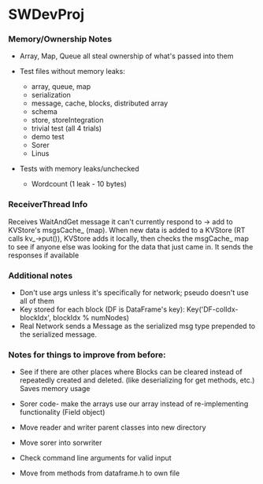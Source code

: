 # SWDevProj


### Memory/Ownership Notes
* Array, Map, Queue all steal ownership of what's passed into them
* Test files without memory leaks:
  * array, queue, map
  * serialization
  * message, cache, blocks, distributed array
  * schema
  * store, storeIntegration
  * trivial test (all 4 trials)
  * demo test
  * Sorer
  * Linus

* Tests with memory leaks/unchecked
  * Wordcount (1 leak - 10 bytes)



### ReceiverThread Info
Receives WaitAndGet message it can't currently respond to -> add to KVStore's msgsCache_ (map).
When new data is added to a KVStore (RT calls kv_->put()), KVStore adds it locally, 
then checks the msgCache_ map to see if anyone else was looking for the data that just came in.
It sends the responses if available

### Additional notes

* Don't use args unless it's specifically for network; pseudo doesn't use all of them
* Key stored for each block (DF is DataFrame's key): Key('DF-colIdx-blockIdx', blockIdx % numNodes)
* Real Network sends a Message as the serialized msg type prepended to the serialized message.
  
### Notes for things to improve from before:

* See if there are other places where Blocks can be cleared instead of repeatedly
	created and deleted. (like deserializing for get methods, etc.) Saves memory usage

* Sorer code- make the arrays use our array instead of re-implementing functionality (Field object)

* Move reader and writer parent classes into new directory

* Move sorer into sorwriter

* Check command line arguments for valid input

* Move from methods from dataframe.h to own file